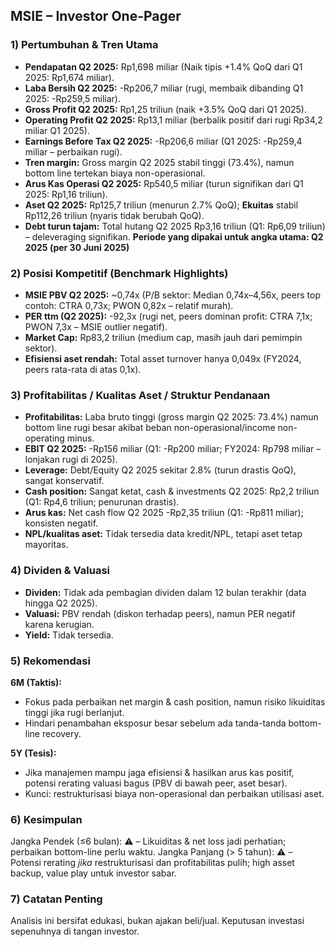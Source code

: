## MSIE – Investor One-Pager

### 1) Pertumbuhan & Tren Utama
- **Pendapatan Q2 2025:** Rp1,698 miliar (Naik tipis +1.4% QoQ dari Q1 2025: Rp1,674 miliar).
- **Laba Bersih Q2 2025:** -Rp206,7 miliar (rugi, membaik dibanding Q1 2025: -Rp259,5 miliar).
- **Gross Profit Q2 2025:** Rp1,25 triliun (naik +3.5% QoQ dari Q1 2025).
- **Operating Profit Q2 2025:** Rp13,1 miliar (berbalik positif dari rugi Rp34,2 miliar Q1 2025).
- **Earnings Before Tax Q2 2025:** -Rp206,6 miliar (Q1 2025: -Rp259,4 miliar – perbaikan rugi).
- **Tren margin:** Gross margin Q2 2025 stabil tinggi (73.4%), namun bottom line tertekan biaya non-operasional.
- **Arus Kas Operasi Q2 2025:** Rp540,5 miliar (turun signifikan dari Q1 2025: Rp1,16 triliun).
- **Aset Q2 2025:** Rp125,7 triliun (menurun 2.7% QoQ); **Ekuitas** stabil Rp112,26 triliun (nyaris tidak berubah QoQ).
- **Debt turun tajam:** Total hutang Q2 2025 Rp3,16 triliun (Q1: Rp6,09 triliun) – deleveraging signifikan.
**Periode yang dipakai untuk angka utama: Q2 2025 (per 30 Juni 2025)**

### 2) Posisi Kompetitif (Benchmark Highlights)
- **MSIE PBV Q2 2025:** ~0,74x (P/B sektor: Median 0,74x–4,56x, peers top contoh: CTRA 0,73x; PWON 0,82x – relatif murah).
- **PER ttm (Q2 2025):** -92,3x (rugi net, peers dominan profit: CTRA 7,1x; PWON 7,3x – MSIE outlier negatif).
- **Market Cap:** Rp83,2 triliun (medium cap, masih jauh dari pemimpin sektor).
- **Efisiensi aset rendah:** Total asset turnover hanya 0,049x (FY2024, peers rata-rata di atas 0,1x).

### 3) Profitabilitas / Kualitas Aset / Struktur Pendanaan
- **Profitabilitas:** Laba bruto tinggi (gross margin Q2 2025: 73.4%) namun bottom line rugi besar akibat beban non-operasional/income non-operating minus.
- **EBIT Q2 2025:** -Rp156 miliar (Q1: -Rp200 miliar; FY2024: Rp798 miliar – lonjakan rugi di 2025).
- **Leverage:** Debt/Equity Q2 2025 sekitar 2.8% (turun drastis QoQ), sangat konservatif.
- **Cash position:** Sangat ketat, cash & investments Q2 2025: Rp2,2 triliun (Q1: Rp4,6 triliun; penurunan drastis).
- **Arus kas:** Net cash flow Q2 2025 -Rp2,35 triliun (Q1: -Rp811 miliar); konsisten negatif.
- **NPL/kualitas aset:** Tidak tersedia data kredit/NPL, tetapi aset tetap mayoritas.

### 4) Dividen & Valuasi
- **Dividen:** Tidak ada pembagian dividen dalam 12 bulan terakhir (data hingga Q2 2025).
- **Valuasi:** PBV rendah (diskon terhadap peers), namun PER negatif karena kerugian.
- **Yield:** Tidak tersedia.

### 5) Rekomendasi
**6M (Taktis):**
- Fokus pada perbaikan net margin & cash position, namun risiko likuiditas tinggi jika rugi berlanjut.
- Hindari penambahan eksposur besar sebelum ada tanda-tanda bottom-line recovery.

**5Y (Tesis):**
- Jika manajemen mampu jaga efisiensi & hasilkan arus kas positif, potensi rerating valuasi bagus (PBV di bawah peer, aset besar).
- Kunci: restrukturisasi biaya non-operasional dan perbaikan utilisasi aset.

### 6) Kesimpulan
Jangka Pendek (≤6 bulan): ⚠️ – Likuiditas & net loss jadi perhatian; perbaikan bottom-line perlu waktu.
Jangka Panjang (> 5 tahun): ⚠️ – Potensi rerating *jika* restrukturisasi dan profitabilitas pulih; high asset backup, value play untuk investor sabar.

### 7) Catatan Penting
Analisis ini bersifat edukasi, bukan ajakan beli/jual. Keputusan investasi sepenuhnya di tangan investor.